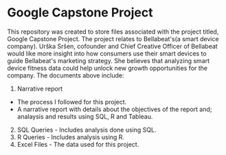 # Google Capstone Project
This repository was created to store files associated with the project titled, Google Capstone Project. 
The project relates to Bellabeat's(a smart device company). Urška Sršen, cofounder and Chief Creative Officer of Bellabeat would like more insight into how consumers use their smart devices to guide Bellabeat's marketing strategy. She believes that analyzing smart device fitness data could help unlock new growth opportunities for the company. 
The documents above include:
1. Narrative report 
- The process I followed for this project. 
- A narrative report with details about the objectives of the report and; analaysis and results using SQL, R and Tableau. 
2. SQL Queries - Includes analysis done using SQL. 
3. R Queries - Includes analysis using R. 
4. Excel Files - The data used for this project. 
